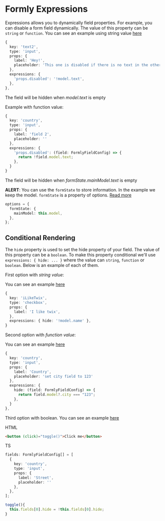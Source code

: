 # Formly Expressions

Expressions allows you to dynamically field properties.
For example, you can disable a form field dynamically. The value of this property can be `string` or `function`.
You can see an example using string value [here](https://stackblitz.com/edit/angular-formly-eehxjb?file=app/app.component.ts)

```typescript
{
  key: 'text2',
  type: 'input',
  props: {
    label: 'Hey!',
    placeholder: 'This one is disabled if there is no text in the other input',
  },
  expressions: {
    'props.disabled': '!model.text',
  },
},
```
The field will be hidden when *model.text* is empty

Example with function value:

```typescript
{
  key: 'country',
  type: 'input',
  props: {
    label: 'field 2',
    placeholder: ''
  },
  expressions: {
    'props.disabled': (field: FormlyFieldConfig) => {
      return !field.model.text;
    },
  }
}
```

The field will be hidden when *formState.mainModel.text* is empty


**ALERT**: You can use the `formState` to store information. In the example we keep the model. `formState` is a property of options. [Read more](https://formly.dev/examples/form-options/form-state)

```typescript
options = {
  formState: {
    mainModel: this.model,
  },
};
```

## Conditional Rendering

The `hide` property is used to set the hide property of your field. The value of this property can be a `boolean`. To make this property conditional we'll use `expressions: { hide: ... }` where the value can  `string`, `function` or `boolean`. Below is an example of each of them.

First option with *string value*:

You can see an example [here](https://stackblitz.com/edit/angular-formly-f79kb3?file=app/app.component.ts)
```typescript
{
  key: 'iLikeTwix',
  type: 'checkbox',
  props: {
    label: 'I like twix',
  },
  expressions: { hide: '!model.name' },
}
```
Second option with *function value*:

You can see an example [here](https://stackblitz.com/edit/angular-formly-ndfcmz?file=app/app.component.ts)

```typescript
{
  key: 'country',
  type: 'input',
  props: {
    label: 'Country',
    placeholder: 'set city field to 123'
  },
  expressions: {
    hide: (field: FormlyFieldConfig) => {
      return field.model?.city === "123";
    },
  }
},
```

Third option with boolean.  You can see an example [here](https://stackblitz.com/edit/angular-formly-dpyzb9?file=app/app.component.ts)

HTML
```html
<button (click)="toggle()">Click me</button>
```

TS
```typescript
fields: FormlyFieldConfig[] = [
  {
    key: 'country',
    type: 'input',
    props: {
      label: 'Street',
      placeholder: ''
    },
  },
];

toggle(){
  this.fields[0].hide = !this.fields[0].hide;
}
```
